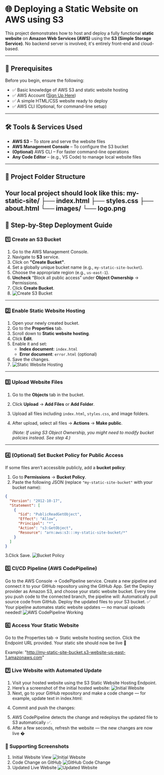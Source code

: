 # 🌐 Deploying a Static Website on AWS using S3

This project demonstrates how to host and deploy a fully functional **static website** on **Amazon Web Services (AWS)** using the **S3 (Simple Storage Service)**. No backend server is involved; it's entirely front-end and cloud-based.

---

## 🧠 Prerequisites

Before you begin, ensure the following:

- ✅ Basic knowledge of AWS S3 and static website hosting
- ✅ AWS Account ([Sign Up Here](https://aws.amazon.com/))
- ✅ A simple HTML/CSS website ready to deploy
- ✅ AWS CLI (Optional, for command-line setup)

---

## 🛠️ Tools & Services Used

- **AWS S3** – To store and serve the website files
- **AWS Management Console** – To configure the S3 bucket
- **(Optional)** AWS CLI – For faster command-line operations
- **Any Code Editor** – (e.g., VS Code) to manage local website files

---

## 📁 Project Folder Structure

Your local project should look like this:
my-static-site/
├── index.html
├── styles.css
├── about.html
└── images/
└── logo.png
---

## 🚀 Step-by-Step Deployment Guide

### 1️⃣ Create an S3 Bucket

1. Go to the AWS Management Console.
2. Navigate to **S3** service.
3. Click on **"Create Bucket"**.
4. Set a globally unique bucket name (e.g., `my-static-site-bucket`).
5. Choose the appropriate region (e.g., `us-east-1`).
6. **Uncheck** “Block all public access” under **Object Ownership** → Permissions.
7. Click **Create Bucket**.
8. ![Create S3 Bucket](https://github.com/harshitsood0904/static-website-deploy-S3/blob/main/Images/Bucket.png)

---

### 2️⃣ Enable Static Website Hosting

1. Open your newly created bucket.
2. Go to the **Properties** tab.
3. Scroll down to **Static website hosting**.
4. Click **Edit**.
5. Enable it and set:
   - **Index document**: `index.html`
   - **Error document**: `error.html` (optional)
6. Save the changes.
7. ![Static Website Hosting](https://github.com/harshitsood0904/static-website-deploy-S3/blob/main/Images/Editing%20Static%20Website%20hosting.png)
---

### 3️⃣ Upload Website Files

1. Go to the **Objects** tab in the bucket.
2. Click **Upload** → **Add Files** or **Add Folder**.
3. Upload all files including `index.html`, `styles.css`, and image folders.
4. After upload, select all files → **Actions** → **Make public**.

   *(Note: If using S3 Object Ownership, you might need to modify bucket policies instead. See step 4.)*

---

### 4️⃣ (Optional) Set Bucket Policy for Public Access

If some files aren’t accessible publicly, add a **bucket policy**:

1. Go to **Permissions** → **Bucket Policy**.
2. Paste the following JSON (replace `"my-static-site-bucket"` with your bucket name):

```json
{
  "Version": "2012-10-17",
  "Statement": [
    {
      "Sid": "PublicReadGetObject",
      "Effect": "Allow",
      "Principal": "*",
      "Action": "s3:GetObject",
      "Resource": "arn:aws:s3:::my-static-site-bucket/*"
    }
  ]
}
```
3.Click Save.
![Bucket Policy](https://github.com/harshitsood0904/static-website-deploy-S3/blob/main/Images/bucket%20policy.png)

### 5️⃣ CI/CD Pipeline (AWS CodePipeline)
Go to the AWS Console → CodePipeline service.
Create a new pipeline and connect it to your GitHub repository using the GitHub App.
Set the Deploy provider as Amazon S3, and choose your static website bucket.
Every time you push code to the connected branch, the pipeline will:
Automatically pull source code from GitHub.
Deploy the updated files to your S3 bucket.
✅ Your pipeline automates static website updates — no manual uploads needed!
![AWS CodePipeline Working](https://github.com/harshitsood0904/static-website-deploy-S3/blob/main/Images/Pipeline.png)

### 6️⃣ Access Your Static Website
Go to the Properties tab → Static website hosting section.
Click the Endpoint URL provided.
Your static site should now be live 🎉

Example:
"http://my-static-site-bucket.s3-website-us-east-1.amazonaws.com"
### 7️⃣ Live Website with Automated Update
1. Visit your hosted website using the S3 Static Website Hosting Endpoint.
2. Here’s a screenshot of the initial hosted website:
![Initial Website](https://github.com/harshitsood0904/static-website-deploy-S3/blob/main/Images/Wesbite%20Hosted.png)
3. Next, go to your GitHub repository and make a code change — for example, update text in index.html:
<!-- <h1>Welcome to My Cloud-Powered Website 🚀</h1> -->
<!-- Updated from "Hello World!" -->
4. Commit and push the changes:
<!-- git add index.html
git commit -m "Updated website header"
git push origin main -->
5. AWS CodePipeline detects the change and redeploys the updated file to S3 automatically ✅.
6. After a few seconds, refresh the website — the new changes are now live �
### 📸 Supporting Screenshots
1. Initial Website View
![Initial Website](https://github.com/harshitsood0904/static-website-deploy-S3/blob/main/Images/Wesbite%20Hosted.png)
2. Code Change on GitHub
![GitHub Code Change](https://github.com/harshitsood0904/static-website-deploy-S3/blob/main/Images/Github%20update.png)
3. Updated Live Website
![Updated Website](https://github.com/harshitsood0904/static-website-deploy-S3/blob/main/Images/Changed%20Website.png)

